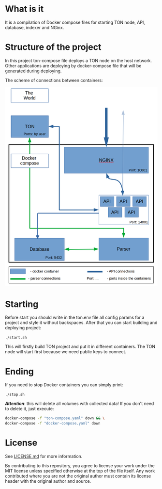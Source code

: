 # What is it
It is a compilation of Docker compose files for starting TON node, API, database, indexer and NGinx. 

# Structure of the project
In this project ton-compose file deploys a TON node on the host network. Other applications are deploying by docker-compose file that will be generated during deploying. 

The scheme of connections between containers: 

<img src="img/img1.png" alt="Structure" title="Structure"/>

# Starting
Before start you should write in the ton.env file all config params for a project and style it without backspaces. After that you can start building and deploying project:

`./start.sh`

This will firstly build TON project and put it in different containers. The TON node will start first because we need public keys to connect.

# Ending
If you need to stop Docker containers you can simply print:

`./stop.sh`

**_Attention_**: this will delete all volumes with collected data! If you don't need to delete it, just execute:

``` bash
docker-compose -f "ton-compose.yaml" down && \
docker-compose -f "docker-compose.yaml" down
```

# License

See [LICENSE.md](LICENSE.md) for more information.

By contributing to this repository, you agree to license your work under the MIT license unless specified otherwise at the top of the file itself. Any work contributed where you are not the original author must contain its license header with the original author and source.
